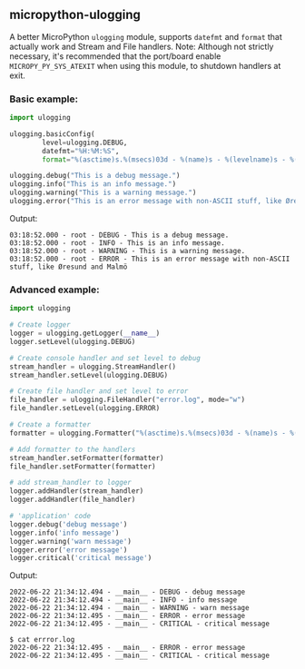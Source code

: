 ## micropython-ulogging

A better MicroPython `ulogging` module, supports `datefmt` and `format` that actually work and Stream and File handlers. Note: Although not strictly necessary, it's recommended that the port/board enable `MICROPY_PY_SYS_ATEXIT` when using this module, to shutdown handlers at exit.

### Basic example:
```python
import ulogging

ulogging.basicConfig(
        level=ulogging.DEBUG,
        datefmt="%H:%M:%S",
        format="%(asctime)s.%(msecs)03d - %(name)s - %(levelname)s - %(message)s")

ulogging.debug("This is a debug message.")
ulogging.info("This is an info message.")
ulogging.warning("This is a warning message.")
ulogging.error("This is an error message with non-ASCII stuff, like Øresund and Malmö")
```

Output:
```
03:18:52.000 - root - DEBUG - This is a debug message.
03:18:52.000 - root - INFO - This is an info message.
03:18:52.000 - root - WARNING - This is a warning message.
03:18:52.000 - root - ERROR - This is an error message with non-ASCII stuff, like Øresund and Malmö
```

### Advanced example:
```python
import ulogging

# Create logger
logger = ulogging.getLogger(__name__)
logger.setLevel(ulogging.DEBUG)

# Create console handler and set level to debug
stream_handler = ulogging.StreamHandler()
stream_handler.setLevel(ulogging.DEBUG)

# Create file handler and set level to error
file_handler = ulogging.FileHandler("error.log", mode="w")
file_handler.setLevel(ulogging.ERROR)

# Create a formatter
formatter = ulogging.Formatter("%(asctime)s.%(msecs)03d - %(name)s - %(levelname)s - %(message)s")

# Add formatter to the handlers
stream_handler.setFormatter(formatter)
file_handler.setFormatter(formatter)

# add stream_handler to logger
logger.addHandler(stream_handler)
logger.addHandler(file_handler)

# 'application' code
logger.debug('debug message')
logger.info('info message')
logger.warning('warn message')
logger.error('error message')
logger.critical('critical message')
```

Output:
```
2022-06-22 21:34:12.494 - __main__ - DEBUG - debug message
2022-06-22 21:34:12.494 - __main__ - INFO - info message
2022-06-22 21:34:12.494 - __main__ - WARNING - warn message
2022-06-22 21:34:12.495 - __main__ - ERROR - error message
2022-06-22 21:34:12.495 - __main__ - CRITICAL - critical message

$ cat errror.log
2022-06-22 21:34:12.495 - __main__ - ERROR - error message
2022-06-22 21:34:12.495 - __main__ - CRITICAL - critical message
```
